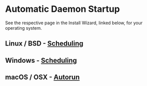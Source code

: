 # Automatic Daemon Startup

See the respective page in the Install Wizard, linked below, for your operating system.

## Linux / BSD - [Scheduling](/InstallWizard/Linux/Scheduling)

## Windows - [Scheduling](/InstallWizard/Windows/FlexGet/Scheduling)

## macOS / OSX - [Autorun](/InstallWizard/OSX/Autorun)
